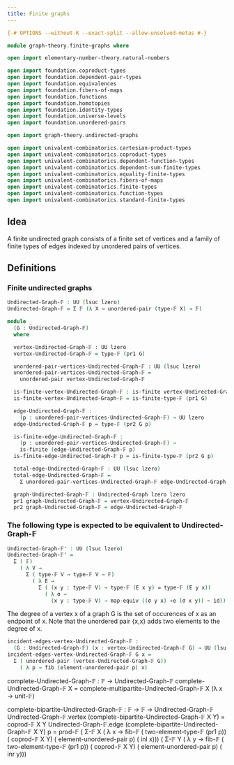 ```yaml
---
title: Finite graphs
---
```


```agda
{-# OPTIONS --without-K --exact-split --allow-unsolved-metas #-}

module graph-theory.finite-graphs where

open import elementary-number-theory.natural-numbers

open import foundation.coproduct-types
open import foundation.dependent-pair-types
open import foundation.equivalences
open import foundation.fibers-of-maps
open import foundation.functions
open import foundation.homotopies
open import foundation.identity-types
open import foundation.universe-levels
open import foundation.unordered-pairs

open import graph-theory.undirected-graphs

open import univalent-combinatorics.cartesian-product-types
open import univalent-combinatorics.coproduct-types
open import univalent-combinatorics.dependent-function-types
open import univalent-combinatorics.dependent-sum-finite-types
open import univalent-combinatorics.equality-finite-types
open import univalent-combinatorics.fibers-of-maps
open import univalent-combinatorics.finite-types
open import univalent-combinatorics.function-types
open import univalent-combinatorics.standard-finite-types
```

## Idea

A finite undirected graph consists of a finite set of vertices and a family of finite types of edges indexed by unordered pairs of vertices.

## Definitions

### Finite undirected graphs

```agda
Undirected-Graph-𝔽 : UU (lsuc lzero)
Undirected-Graph-𝔽 = Σ 𝔽 (λ X → unordered-pair (type-𝔽 X) → 𝔽)

module _
  (G : Undirected-Graph-𝔽)
  where

  vertex-Undirected-Graph-𝔽 : UU lzero
  vertex-Undirected-Graph-𝔽 = type-𝔽 (pr1 G)

  unordered-pair-vertices-Undirected-Graph-𝔽 : UU (lsuc lzero)
  unordered-pair-vertices-Undirected-Graph-𝔽 =
    unordered-pair vertex-Undirected-Graph-𝔽

  is-finite-vertex-Undirected-Graph-𝔽 : is-finite vertex-Undirected-Graph-𝔽
  is-finite-vertex-Undirected-Graph-𝔽 = is-finite-type-𝔽 (pr1 G)

  edge-Undirected-Graph-𝔽 :
    (p : unordered-pair-vertices-Undirected-Graph-𝔽) → UU lzero
  edge-Undirected-Graph-𝔽 p = type-𝔽 (pr2 G p)

  is-finite-edge-Undirected-Graph-𝔽 :
    (p : unordered-pair-vertices-Undirected-Graph-𝔽) →
    is-finite (edge-Undirected-Graph-𝔽 p)
  is-finite-edge-Undirected-Graph-𝔽 p = is-finite-type-𝔽 (pr2 G p)

  total-edge-Undirected-Graph-𝔽 : UU (lsuc lzero)
  total-edge-Undirected-Graph-𝔽 =
    Σ unordered-pair-vertices-Undirected-Graph-𝔽 edge-Undirected-Graph-𝔽

  graph-Undirected-Graph-𝔽 : Undirected-Graph lzero lzero
  pr1 graph-Undirected-Graph-𝔽 = vertex-Undirected-Graph-𝔽
  pr2 graph-Undirected-Graph-𝔽 = edge-Undirected-Graph-𝔽
```


### The following type is expected to be equivalent to Undirected-Graph-𝔽

```agda
Undirected-Graph-𝔽' : UU (lsuc lzero)
Undirected-Graph-𝔽' =
  Σ ( 𝔽)
    ( λ V →
      Σ ( type-𝔽 V → type-𝔽 V → 𝔽)
        ( λ E →
          Σ ( (x y : type-𝔽 V) → type-𝔽 (E x y) ≃ type-𝔽 (E y x))
            ( λ σ →
              (x y : type-𝔽 V) → map-equiv ((σ y x) ∘e (σ x y)) ~ id)))
```

The degree of a vertex x of a graph G is the set of occurences of x as an endpoint of x. Note that the unordered pair {x,x} adds two elements to the degree of x.

```agda
incident-edges-vertex-Undirected-Graph-𝔽 :
  (G : Undirected-Graph-𝔽) (x : vertex-Undirected-Graph-𝔽 G) → UU (lsuc lzero)
incident-edges-vertex-Undirected-Graph-𝔽 G x =
  Σ ( unordered-pair (vertex-Undirected-Graph-𝔽 G))
    ( λ p → fib (element-unordered-pair p) x)
```


complete-Undirected-Graph-𝔽 : 𝔽 → Undirected-Graph-𝔽
complete-Undirected-Graph-𝔽 X = complete-multipartite-Undirected-Graph-𝔽 X (λ x → unit-𝔽)

complete-bipartite-Undirected-Graph-𝔽 : 𝔽 → 𝔽 → Undirected-Graph-𝔽
Undirected-Graph-𝔽.vertex (complete-bipartite-Undirected-Graph-𝔽 X Y) = coprod-𝔽 X Y
Undirected-Graph-𝔽.edge (complete-bipartite-Undirected-Graph-𝔽 X Y) p =
  prod-𝔽 ( Σ-𝔽 X
           ( λ x →
             fib-𝔽
               ( two-element-type-𝔽 (pr1 p))
               ( coprod-𝔽 X Y)
               ( element-unordered-pair p)
               ( inl x)))
         ( Σ-𝔽 Y
           ( λ y →
             fib-𝔽
               ( two-element-type-𝔽 (pr1 p))
               ( coprod-𝔽 X Y)
               ( element-unordered-pair p)
               ( inr y)))
```
